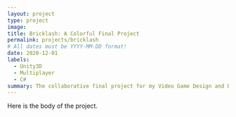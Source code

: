 ```yaml
---
layout: project
type: project
image: 
title: Bricklash: A Colorful Final Project
permalink: projects/bricklash
# All dates must be YYYY-MM-DD format!
date: 2020-12-01
labels:
  - Unity3D
  - Multiplayer
  - C#
summary: The collaborative final project for my Video Game Design and Development class. 
---
```


Here is the body of the project. 
